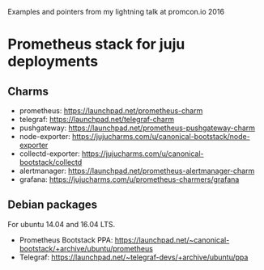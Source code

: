 Examples and pointers from my lightning talk at promcon.io 2016

Prometheus stack for juju deployments
=====================================


Charms
------
  * prometheus: https://launchpad.net/prometheus-charm
  * telegraf: https://launchpad.net/telegraf-charm
  * pushgateway: https://launchpad.net/prometheus-pushgateway-charm
  * node-exporter: https://jujucharms.com/u/canonical-bootstack/node-exporter
  * collectd-exporter: https://jujucharms.com/u/canonical-bootstack/collectd
  * alertmanager: https://launchpad.net/prometheus-alertmanager-charm
  * grafana: https://jujucharms.com/u/prometheus-charmers/grafana

Debian packages
---------------
For ubuntu 14.04 and 16.04 LTS.

  * Prometheus Bootstack PPA:
    https://launchpad.net/~canonical-bootstack/+archive/ubuntu/prometheus
  * Telegraf:
    https://launchpad.net/~telegraf-devs/+archive/ubuntu/ppa
